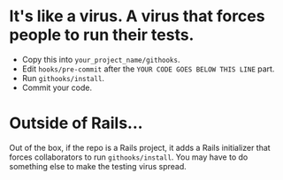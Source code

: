 # It's like a virus. A virus that forces people to run their tests.

* Copy this into `your_project_name/githooks`.
* Edit `hooks/pre-commit` after the `YOUR CODE GOES BELOW THIS LINE` part.
* Run `githooks/install`.
* Commit your code.

# Outside of Rails...

Out of the box, if the repo is a Rails project,
it adds a Rails initializer that forces collaborators to run `githooks/install`.
You may have to do something else to make the testing virus spread.
